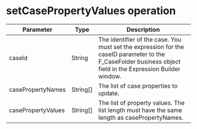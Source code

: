 # setCasePropertyValues operation

| Parameter          | Type     | Description                                                                                                                                                  |
|--------------------|----------|--------------------------------------------------------------------------------------------------------------------------------------------------------------|
| caseId             | String   | The identifier of the case. You must set the expression for the caseID parameter to the F\_CaseFolder business object field in the Expression Builder window. |
| casePropertyNames  | String[] | The list of case properties to update.                                                                                                                       |
| casePropertyValues | String[] | The list of property values. The list length must have the same length as casePropertyNames.                                                                 |